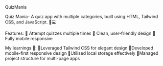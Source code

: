 QuizMania

Quiz Mania- A quiz app with multiple categories, built using HTML, Tailwind CSS, and JavaScript. 📱💻

Features:
 🔹 Attempt quizzes multiple times
 🔹 Clean, user-friendly design 
 🔹 Fully mobile responsive

My learnings 🚀:
🔹Leveraged Tailwind CSS for elegant design
🔹Developed mobile-first responsive design
🔹Utilised local storage effectively
🔹Managed project structure for multi-page apps
